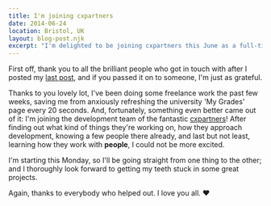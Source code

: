 ```yaml
---
title: I'm joining cxpartners
date: 2014-06-24
location: Bristol, UK
layout: blog-post.njk
excerpt: "I'm delighted to be joining cxpartners this June as a full-time developer."
---
```


First off, thank you to all the brilliant people who got in touch with after I posted my [last post](/blog/you-should-totally-hire-me), and if you passed it on to someone, I'm just as grateful.

Thanks to you lovely lot, I've been doing some freelance work the past few weeks, saving me from anxiously refreshing the university 'My Grades' page every 20 seconds. And, fortunately, something even better came out of it: I'm joining the development team of the fantastic [cxpartners](http://cxpartners.co.uk)! After finding out what kind of things they're working on, how they approach development, knowing a few people there already, and last but not least, learning how they work with **people**, I could not be more excited.

I'm starting this Monday, so I'll be going straight from one thing to the other; and I thoroughly look forward to getting my teeth stuck in some great projects.

Again, thanks to everybody who helped out. I love you all. ♥
